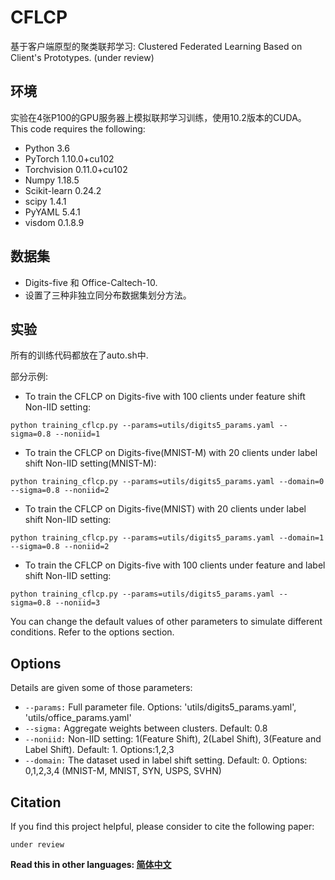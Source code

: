 # CFLCP

基于客户端原型的聚类联邦学习: Clustered Federated Learning Based on Client's Prototypes. (under review)


## 环境
实验在4张P100的GPU服务器上模拟联邦学习训练，使用10.2版本的CUDA。
This code requires the following:
* Python 3.6
* PyTorch 1.10.0+cu102
* Torchvision 0.11.0+cu102
* Numpy 1.18.5
* Scikit-learn 0.24.2
* scipy 1.4.1
* PyYAML 5.4.1
* visdom 0.1.8.9

## 数据集
* Digits-five 和 Office-Caltech-10.
* 设置了三种非独立同分布数据集划分方法。

## 实验
所有的训练代码都放在了auto.sh中.

部分示例:
* To train the CFLCP on Digits-five with 100 clients under feature shift Non-IID setting:
```
python training_cflcp.py --params=utils/digits5_params.yaml --sigma=0.8 --noniid=1
```
* To train the CFLCP on Digits-five(MNIST-M) with 20 clients under label shift Non-IID setting(MNIST-M):
```
python training_cflcp.py --params=utils/digits5_params.yaml --domain=0 --sigma=0.8 --noniid=2
```
* To train the CFLCP on Digits-five(MNIST) with 20 clients under label shift Non-IID setting:
```
python training_cflcp.py --params=utils/digits5_params.yaml --domain=1 --sigma=0.8 --noniid=2
```
* To train the CFLCP on Digits-five with 100 clients under feature and label shift Non-IID setting:
```
python training_cflcp.py --params=utils/digits5_params.yaml --sigma=0.8 --noniid=3
```

You can change the default values of other parameters to simulate different conditions. Refer to the options section.

## Options
Details are given some of those parameters:

* ```--params:```  Full parameter file. Options: 'utils/digits5_params.yaml', 'utils/office_params.yaml'
* ```--sigma:```  Aggregate weights between clusters. Default: 0.8
* ```--noniid:```     Non-IID setting: 1(Feature Shift), 2(Label Shift), 3(Feature and Label Shift). Default: 1. Options:1,2,3
* ```--domain:```     The dataset used in label shift setting. Default: 0. Options: 0,1,2,3,4  (MNIST-M, MNIST, SYN, USPS, SVHN)

## Citation
If you find this project helpful, please consider to cite the following paper:
```
under review
```

**Read this in other languages: [简体中文](readme/README_zh.md)**
